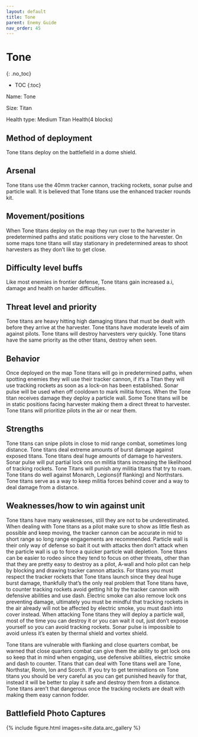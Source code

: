 ```yaml
---
layout: default
title: Tone
parent: Enemy Guide
nav_order: 45
---
```


# Tone
{: .no_toc}

-  TOC
{:toc}

Name: Tone

Size: Titan

Health type: Medium Titan Health(4 blocks)

## Method of deployment

Tone titans deploy on the battlefield in a dome shield.

## Arsenal

Tone titans use the 40mm tracker cannon, tracking rockets, sonar pulse and particle wall. It is believed that Tone titans use the enhanced tracker rounds kit. 

## Movement/positions

When Tone titans deploy on the map they run over to the harvester in predetermined paths and static positions very close to the harvester. On some maps tone titans will stay stationary in predetermined areas to shoot harvesters as they don’t like to get close. 

## Difficulty level buffs

Like most enemies in frontier defense, Tone titans gain increased a.i, damage and health on harder difficulties.

## Threat level and priority 

Tone titans are heavy hitting high damaging titans that must be dealt with before they arrive at the harvester. Tone titans have moderate levels of aim against pilots. Tone titans will destroy harvesters very quickly. Tone titans have the same priority as the other titans, destroy when seen. 

## Behavior

Once deployed on the map Tone titans will go in predetermined paths, when spotting enemies they will use their tracker cannon, if it’s a Titan they will use tracking rockets as soon as a lock-on has been established. Sonar pulse will be used when off cooldown to mark militia forces. When the Tone titan receives damage they deploy a particle wall. Some Tone titans will be in static positions facing harvester making them a direct threat to harvester. Tone titans will prioritize pilots in the air or near them.

## Strengths

Tone titans can snipe pilots in close to mid range combat, sometimes long distance. Tone titans deal extreme amounts of burst damage against exposed titans. Tone titans deal huge amounts of damage to harvesters. Sonar pulse will put partial lock ons on militia titans increasing the likelihood of tracking rockets. Tone Titans will punish any militia titans that try to roam. Tone titans do well against Monarch, Legions(if flanking) and Northstars. Tone titans serve as a way to keep militia forces behind cover and a way to deal damage from a distance. 

## Weaknesses/how to win against unit 

Tone titans have many weaknesses, still they are not to be underestimated. When dealing with Tone titans as a pilot make sure to show as little flesh as possible and keep moving, the tracker cannon can be accurate in mid to short range so long range engagements are recommended. Particle wall is their only way of defense so bait it out with attacks then don’t attack when the particle wall is up to force a quicker particle wall depletion. Tone titans can be easier to rodeo since they tend to focus on other threats, other than that they are pretty easy to destroy as a pilot, A-wall and holo pilot can help by blocking and drawing tracker cannon attacks. For titans you must respect the tracker rockets that Tone titans launch since they deal huge burst damage, thankfully that’s the only real problem that Tone titans have, to counter tracking rockets avoid getting hit by the tracker cannon with defensive abilities and use dash. Electric smoke can also remove lock ons preventing damage, ultimately you must be mindful that tracking rockets in the air already will not be affected by electric smoke, you must dash into cover instead. When attacking Tone titans they will deploy a particle wall, most of the time you can destroy it or you can wait it out, just don’t expose yourself so you can avoid tracking rockets. Sonar pulse is impossible to avoid unless it’s eaten by thermal shield and vortex shield.

Tone titans are vulnerable with flanking and close quarters combat, be warned that close quarters combat can give them the ability to get lock ons so keep that in mind when engaging, use defensive abilities, electric smoke and dash to counter. Titans that can deal with Tone titans well are Tone, Northstar, Ronin, Ion and Scorch. If you try to get terminations on Tone titans you should be very careful as you can get punished heavily for that, instead it will be better to play it safe and destroy them from a distance. Tone titans aren’t that dangerous once the tracking rockets are dealt with making them easy cannon fodder. 

## Battlefield Photo Captures

{% include figure.html images=site.data.arc_gallery %}

